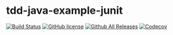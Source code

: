 # tdd-java-example-junit
[![Build Status](https://travis-ci.org/jennalwise/tdd-java-example-junit.svg?branch=master)](https://travis-ci.org/jennalwise/tdd-java-example-junit)
[![GitHub license](https://img.shields.io/badge/license-MIT-blue.svg)](https://raw.githubusercontent.com/jennalwise/tdd-java-example-junit/master/LICENSE)
[![Github All Releases](https://img.shields.io/github/downloads/jennalwise/tdd-java-example-junit/total.svg)](https://github.com/jennalwise/tdd-java-example-junit)
[![Codecov](https://img.shields.io/codecov/c/github/jennalwise/tdd-java-example-junit.svg)](https://codecov.io/gh/jennalwise/tdd-java-example-junit)
